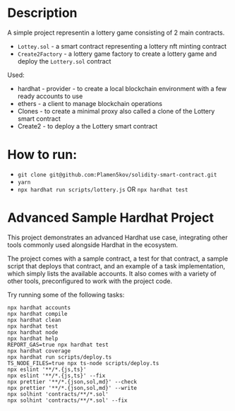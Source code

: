 # Description
A simple project representin a lottery game consisting of 2 main contracts.

* `Lottey.sol` - a smart contract representing a lottery nft minting contract
* `Create2Factory` - a lottery game factory to create a lottery game and deploy the `Lottery.sol` contract

Used: 
* hardhat - provider - to create a local blockchain environment with a few ready accounts to use
* ethers - a client to manage blockchain operations
* Clones - to create a minimal proxy also called a clone of the Lottery smart contract
* Create2 - to deploy a the Lottery smart contract

# How to run:
* `git clone git@github.com:Plamen5kov/solidity-smart-contract.git`
* `yarn`
* `npx hardhat run scripts/lottery.js` OR `npx hardhat test`

# Advanced Sample Hardhat Project

This project demonstrates an advanced Hardhat use case, integrating other tools commonly used alongside Hardhat in the ecosystem.

The project comes with a sample contract, a test for that contract, a sample script that deploys that contract, and an example of a task implementation, which simply lists the available accounts. It also comes with a variety of other tools, preconfigured to work with the project code.

Try running some of the following tasks:

```shell
npx hardhat accounts
npx hardhat compile
npx hardhat clean
npx hardhat test
npx hardhat node
npx hardhat help
REPORT_GAS=true npx hardhat test
npx hardhat coverage
npx hardhat run scripts/deploy.ts
TS_NODE_FILES=true npx ts-node scripts/deploy.ts
npx eslint '**/*.{js,ts}'
npx eslint '**/*.{js,ts}' --fix
npx prettier '**/*.{json,sol,md}' --check
npx prettier '**/*.{json,sol,md}' --write
npx solhint 'contracts/**/*.sol'
npx solhint 'contracts/**/*.sol' --fix
```